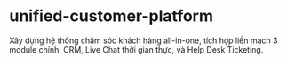 # unified-customer-platform
Xây dựng hệ thống chăm sóc khách hàng all-in-one, tích hợp liền mạch 3 module chính: CRM, Live Chat thời gian thực, và Help Desk Ticketing.
